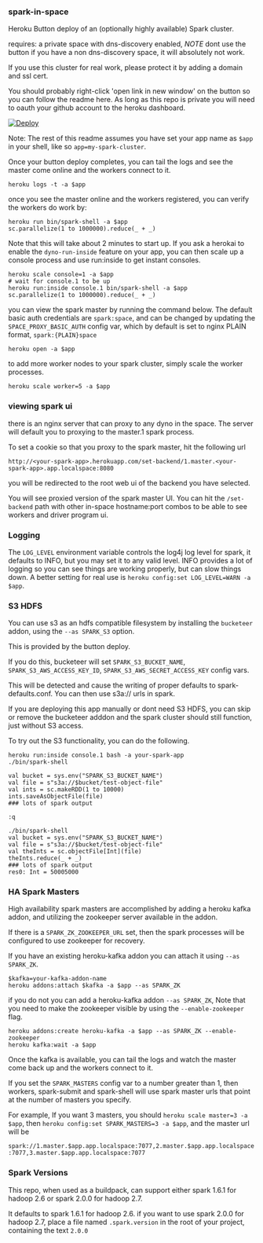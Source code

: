 ### spark-in-space 

Heroku Button deploy of an (optionally highly available) Spark cluster.

requires: a private space with dns-discovery enabled, *NOTE* dont use the button if you have a non dns-discovery space, it will absolutely not work.

If you use this cluster for real work, please protect it by adding a domain and ssl cert.

You should probably right-click 'open link in new window' on the button so you can follow the readme here. As long as this repo is private you will need to oauth your github account to the heroku dashboard.

[![Deploy](https://www.herokucdn.com/deploy/button.svg)](https://heroku.com/deploy?template=https://github.com/heroku/spark-in-space)

Note: The rest of this readme assumes you have set your app name as `$app` in your shell, like so `app=my-spark-cluster`.

Once your button deploy completes, you can tail the logs and see the master come online and the workers connect to it.

```
heroku logs -t -a $app
```

once you see the master online and the workers registered, you can verify the workers do work by:

```
heroku run bin/spark-shell -a $app
sc.parallelize(1 to 1000000).reduce(_ + _)
```

Note that this will take about 2 minutes to start up. If you ask a herokai to enable the `dyno-run-inside` feature on your app, 
you can then scale up a console process and use run:inside to get instant consoles.

```
heroku scale console=1 -a $app
# wait for console.1 to be up
heroku run:inside console.1 bin/spark-shell -a $app
sc.parallelize(1 to 1000000).reduce(_ + _)
```


you can view the spark master by running the command below. The default basic auth credentials are `spark:space`, and can be changed
by updating the `SPACE_PROXY_BASIC_AUTH` config var, which by default is set to nginx PLAIN format, `spark:{PLAIN}space`

```
heroku open -a $app
```

to add more worker nodes to your spark cluster, simply scale the worker processes.

```
heroku scale worker=5 -a $app
```

### viewing spark ui

there is an nginx server that can proxy to any dyno in the space. The server will default you to proxying to the master.1 spark process.

To set a cookie so that you proxy to the spark master, hit the following url

`http://<your-spark-app>.herokuapp.com/set-backend/1.master.<your-spark-app>.app.localspace:8080`

you will be redirected to the root web ui of the backend you have selected.

You will see proxied version of the spark master UI. You can hit the `/set-backend` path with other in-space hostname:port combos
to be able to see workers and driver program ui.

### Logging

The `LOG_LEVEL` environment variable controls the log4j log level for spark, it defaults to INFO, but you may set it to any 
valid level. INFO provides a lot of logging so you can see things are working properly, but can slow things down.
A better setting for real use is `heroku config:set LOG_LEVEL=WARN -a $app`.

### S3 HDFS

You can use s3 as an hdfs compatible filesystem by installing the `bucketeer` addon, using the `--as SPARK_S3` option. 

This is provided by the button deploy.

If you do this, bucketeer will set `SPARK_S3_BUCKET_NAME`, `SPARK_S3_AWS_ACCESS_KEY_ID`, `SPARK_S3_AWS_SECRET_ACCESS_KEY` config vars.

This will be detected and cause the writing of proper defaults to spark-defaults.conf. You can then use s3a:// urls in spark.

If you are deploying this app manually or dont need S3 HDFS, you can skip or remove the bucketeer adddon and the spark cluster should still function, just without S3 access.

To try out the S3 functionality, you can do the following.

```
heroku run:inside console.1 bash -a your-spark-app
./bin/spark-shell

val bucket = sys.env("SPARK_S3_BUCKET_NAME")
val file = s"s3a://$bucket/test-object-file"
val ints = sc.makeRDD(1 to 10000)
ints.saveAsObjectFile(file)
### lots of spark output

:q

./bin/spark-shell
val bucket = sys.env("SPARK_S3_BUCKET_NAME")
val file = s"s3a://$bucket/test-object-file"
val theInts = sc.objectFile[Int](file)
theInts.reduce(_ + _)
### lots of spark output
res0: Int = 50005000
```

### HA Spark Masters

High availability spark masters are accomplished by adding a heroku kafka addon, and utilizing the zookeeper server available in the addon.

If there is a `SPARK_ZK_ZOOKEEPER_URL` set, then the spark processes will be configured to use zookeeper for recovery.

If you have an existing heroku-kafka addon you can attach it using `--as SPARK_ZK`. 

```
$kafka=your-kafka-addon-name
heroku addons:attach $kafka -a $app --as SPARK_ZK
```

if you do not you can add a heroku-kafka addon `--as SPARK_ZK`, Note that you need to make the zookeeper visible by using the `--enable-zookeeper` flag.

```
heroku addons:create heroku-kafka -a $app --as SPARK_ZK --enable-zookeeper
heroku kafka:wait -a $app
```

Once the kafka is available, you can tail the logs and watch the master come back up and the workers connect to it.

If you set the `SPARK_MASTERS` config var to a number greater than 1, then workers, spark-submit and spark-shell will use spark master urls that point at
the number of masters you specify.
 
For example, If you want 3 masters, you should `heroku scale master=3 -a $app`, then `heroku config:set SPARK_MASTERS=3 -a $app`, and the master url will be

`spark://1.master.$app.app.localspace:7077,2.master.$app.app.localspace:7077,3.master.$app.app.localspace:7077`

### Spark Versions

This repo, when used as a buildpack, can support either spark 1.6.1 for hadoop 2.6 or spark 2.0.0 for hadoop 2.7.

It defaults to spark 1.6.1 for hadoop 2.6. if you want to use spark 2.0.0 for hadoop 2.7, place a file named `.spark.version` in the root of your project, containing the text `2.0.0`
